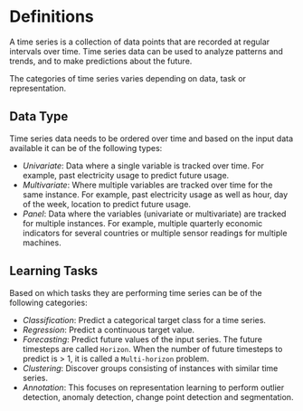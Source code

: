 # Definitions

A time series is a collection of data points that are recorded at regular intervals over time. Time series data can be used to analyze patterns and trends, and to make predictions about the future.

The categories of time series varies depending on data, task or representation.

## Data Type

Time series data needs to be ordered over time and based on the input data available it can be of the following types:

* *Univariate*: Data where a single variable is tracked over time. For example, past electricity usage to predict future usage.
* *Multivariate*: Where multiple variables are tracked over time for the same instance. For example, past electricity usage as well as hour, day of the week, location to predict future usage.
* *Panel*: Data where the variables (univariate or multivariate) are tracked for multiple instances. For example, multiple quarterly economic indicators for several countries or multiple sensor readings for multiple machines.

## Learning Tasks

Based on which tasks they are performing time series can be of the following categories:

* *Classification*: Predict a categorical target class for a time series.
* *Regression*: Predict a continuous target value.
* *Forecasting*: Predict future values of the input series. The future timesteps are called `Horizon`. When the number of future timesteps to predict is > 1, it is called a `Multi-horizon` problem.
* *Clustering*: Discover groups consisting of instances with similar time series.
* *Annotation*: This focuses on representation learning to perform outlier detection, anomaly detection, change point detection and segmentation.
